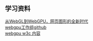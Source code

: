 ## 学习资料
[从WebGL到WebGPU，网页图形的全新时代](https://mp.weixin.qq.com/s/4LfaNHP77s9n9SghucYoaA)        
[webgpu工作组github](https://github.com/gpuweb)         
[webgpu w3c 内容](https://gpuweb.github.io/gpuweb/)        
